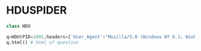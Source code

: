 # HDUSPIDER

```python
class HDU
```

```python
q=HDU(PID=1001,headers={'User_Agent':"Mozilla/5.0 (Windows NT 6.1; Win64; x64) AppleWebKit/537.36 (KHTML, like Gecko) Chrome/71.0.3578.98 Safari/537.36"})
q.html() # html of question
```


